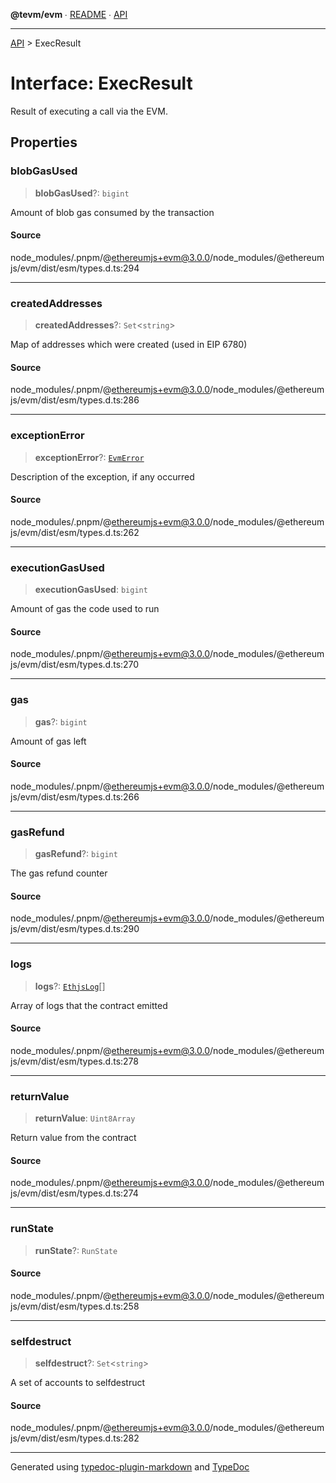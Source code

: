 **@tevm/evm** ∙ [README](../README.md) ∙ [API](../API.md)

***

[API](../API.md) > ExecResult

# Interface: ExecResult

Result of executing a call via the EVM.

## Properties

### blobGasUsed

> **blobGasUsed**?: `bigint`

Amount of blob gas consumed by the transaction

#### Source

node\_modules/.pnpm/@ethereumjs+evm@3.0.0/node\_modules/@ethereumjs/evm/dist/esm/types.d.ts:294

***

### createdAddresses

> **createdAddresses**?: `Set`\<`string`\>

Map of addresses which were created (used in EIP 6780)

#### Source

node\_modules/.pnpm/@ethereumjs+evm@3.0.0/node\_modules/@ethereumjs/evm/dist/esm/types.d.ts:286

***

### exceptionError

> **exceptionError**?: [`EvmError`](../classes/EvmError.md)

Description of the exception, if any occurred

#### Source

node\_modules/.pnpm/@ethereumjs+evm@3.0.0/node\_modules/@ethereumjs/evm/dist/esm/types.d.ts:262

***

### executionGasUsed

> **executionGasUsed**: `bigint`

Amount of gas the code used to run

#### Source

node\_modules/.pnpm/@ethereumjs+evm@3.0.0/node\_modules/@ethereumjs/evm/dist/esm/types.d.ts:270

***

### gas

> **gas**?: `bigint`

Amount of gas left

#### Source

node\_modules/.pnpm/@ethereumjs+evm@3.0.0/node\_modules/@ethereumjs/evm/dist/esm/types.d.ts:266

***

### gasRefund

> **gasRefund**?: `bigint`

The gas refund counter

#### Source

node\_modules/.pnpm/@ethereumjs+evm@3.0.0/node\_modules/@ethereumjs/evm/dist/esm/types.d.ts:290

***

### logs

> **logs**?: [`EthjsLog`](../type-aliases/EthjsLog.md)[]

Array of logs that the contract emitted

#### Source

node\_modules/.pnpm/@ethereumjs+evm@3.0.0/node\_modules/@ethereumjs/evm/dist/esm/types.d.ts:278

***

### returnValue

> **returnValue**: `Uint8Array`

Return value from the contract

#### Source

node\_modules/.pnpm/@ethereumjs+evm@3.0.0/node\_modules/@ethereumjs/evm/dist/esm/types.d.ts:274

***

### runState

> **runState**?: `RunState`

#### Source

node\_modules/.pnpm/@ethereumjs+evm@3.0.0/node\_modules/@ethereumjs/evm/dist/esm/types.d.ts:258

***

### selfdestruct

> **selfdestruct**?: `Set`\<`string`\>

A set of accounts to selfdestruct

#### Source

node\_modules/.pnpm/@ethereumjs+evm@3.0.0/node\_modules/@ethereumjs/evm/dist/esm/types.d.ts:282

***
Generated using [typedoc-plugin-markdown](https://www.npmjs.com/package/typedoc-plugin-markdown) and [TypeDoc](https://typedoc.org/)
